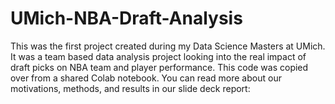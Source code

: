 # UMich-NBA-Draft-Analysis

This was the first project created during my Data Science Masters at UMich. It was a team based data analysis project looking into the real impact of draft picks on NBA team and player performance. This code was copied over from a shared Colab notebook. You can read more about our motivations, methods, and results in our slide deck report:

